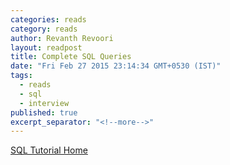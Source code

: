 ```yaml
---
categories: reads
category: reads
author: Revanth Revoori
layout: readpost
title: Complete SQL Queries
date: "Fri Feb 27 2015 23:14:34 GMT+0530 (IST)"
tags: 
  - reads
  - sql
  - interview
published: true
excerpt_separator: "<!--more-->"
---
```


<a class="embedly-card" href="http://www.bullraider.com/database/sql-tutorial">SQL Tutorial Home  <i class="fa fa-external-link"></i></a>
<!--more-->
